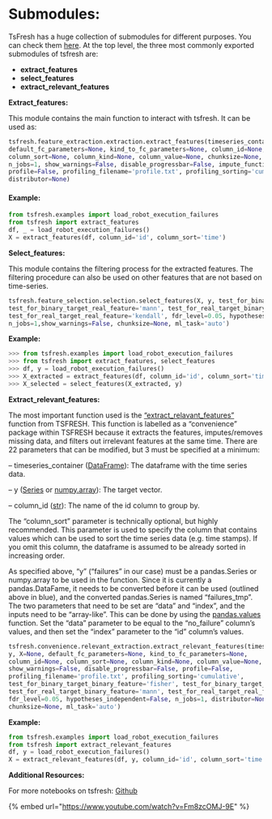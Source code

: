 # Submodules:

TsFresh has a huge collection of submodules for different purposes. You can check them [here](https://tsfresh.readthedocs.io/en/latest/api/tsfresh.convenience.html). At the top level, the three most commonly exported submodules of tsfresh are:

* **extract\_features**
* **select\_features**
* **extract\_relevant\_features**

**Extract\_features:**

This module contains the main function to interact with tsfresh. It can be used as:

```python
tsfresh.feature_extraction.extraction.extract_features(timeseries_container, 
default_fc_parameters=None, kind_to_fc_parameters=None, column_id=None, 
column_sort=None, column_kind=None, column_value=None, chunksize=None, 
n_jobs=1, show_warnings=False, disable_progressbar=False, impute_function=None, 
profile=False, profiling_filename='profile.txt', profiling_sorting='cumulative', 
distributor=None)
```

#### Example:

```python
from tsfresh.examples import load_robot_execution_failures
from tsfresh import extract_features
df, _ = load_robot_execution_failures()
X = extract_features(df, column_id='id', column_sort='time')
```



**Select\_features:**

This module contains the filtering process for the extracted features. The filtering procedure can also be used on other features that are not based on time-series.

```python
tsfresh.feature_selection.selection.select_features(X, y, test_for_binary_target_binary_feature='fisher', 
test_for_binary_target_real_feature='mann', test_for_real_target_binary_feature='mann', 
test_for_real_target_real_feature='kendall', fdr_level=0.05, hypotheses_independent=False, 
n_jobs=1,show_warnings=False, chunksize=None, ml_task='auto')
```

**Example:**

```python
>>> from tsfresh.examples import load_robot_execution_failures
>>> from tsfresh import extract_features, select_features
>>> df, y = load_robot_execution_failures()
>>> X_extracted = extract_features(df, column_id='id', column_sort='time')
>>> X_selected = select_features(X_extracted, y)
```



**Extract\_relevant\_features:**

The most important function used is the [“extract\_relavant\_features”](https://tsfresh.readthedocs.io/en/latest/api/tsfresh.convenience.html) function from TSFRESH.  This function is labelled as a “convenience” package within TSFRESH because it extracts the features, imputes/removes missing data, and filters out irrelevant features at the same time.  There are 22 parameters that can be modified, but 3 must be specified at a minimum:

– timeseries\_container \([DataFrame](https://pandas.pydata.org/pandas-docs/stable/generated/pandas.DataFrame.html)\): The dataframe with the time series data.

– y \([Series](https://pandas.pydata.org/pandas-docs/stable/generated/pandas.Series.html) or [numpy.array](https://docs.scipy.org/doc/numpy/reference/generated/numpy.array.html)\): The target vector.

– column\_id \([str](https://docs.python.org/2.7/library/functions.html#str)\): The name of the id column to group by.

The “column\_sort” parameter is technically optional, but highly recommended.  This parameter is used to specify the column that contains values which can be used to sort the time series data \(e.g. time stamps\).  If you omit this column, the dataframe is assumed to be already sorted in increasing order.

As specified above, “y” \(“failures” in our case\) must be a pandas.Series or numpy.array to be used in the function.  Since it is currently a pandas.DataFame, it needs to be converted before it can be used \(outlined above in blue\), and the converted pandas.Series is named “failures\_tmp”.  The two parameters that need to be set are “data” and “index”, and the inputs need to be “array-like”.  This can be done by using the [pandas.values](https://pandas.pydata.org/pandas-docs/stable/generated/pandas.DataFrame.values.html) function.  Set the “data” parameter to be equal to the “no\_failure” column’s values, and then set the “index” parameter to the “id” column’s values.

```python
tsfresh.convenience.relevant_extraction.extract_relevant_features(timeseries_container, 
y, X=None, default_fc_parameters=None, kind_to_fc_parameters=None, 
column_id=None, column_sort=None, column_kind=None, column_value=None, 
show_warnings=False, disable_progressbar=False, profile=False, 
profiling_filename='profile.txt', profiling_sorting='cumulative', 
test_for_binary_target_binary_feature='fisher', test_for_binary_target_real_feature='mann', 
test_for_real_target_binary_feature='mann', test_for_real_target_real_feature='kendall', 
fdr_level=0.05, hypotheses_independent=False, n_jobs=1, distributor=None, 
chunksize=None, ml_task='auto')
```

**Example:**

```python
from tsfresh.examples import load_robot_execution_failures
from tsfresh import extract_relevant_features
df, y = load_robot_execution_failures()
X = extract_relevant_features(df, y, column_id='id', column_sort='time')
```



**Additional Resources:**

For more notebooks on tsfresh: [Github](https://github.com/pa-shri/tsfresh/tree/main/notebooks/examples) 

{% embed url="https://www.youtube.com/watch?v=Fm8zcOMJ-9E" %}





  



